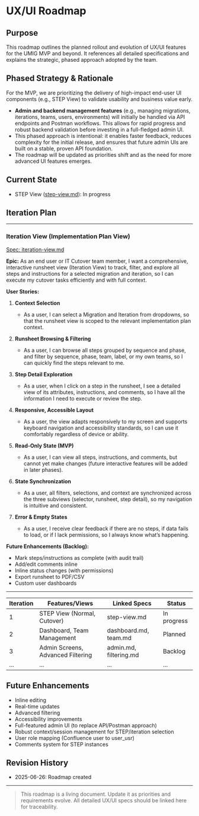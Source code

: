 # UX/UI Roadmap

## Purpose

This roadmap outlines the planned rollout and evolution of UX/UI features for the UMIG MVP and beyond. It references all detailed specifications and explains the strategic, phased approach adopted by the team.

## Phased Strategy & Rationale

For the MVP, we are prioritizing the delivery of high-impact end-user UI components (e.g., STEP View) to validate usability and business value early.

- **Admin and backend management features** (e.g., managing migrations, iterations, teams, users, environments) will initially be handled via API endpoints and Postman workflows. This allows for rapid progress and robust backend validation before investing in a full-fledged admin UI.
- This phased approach is intentional: it enables faster feedback, reduces complexity for the initial release, and ensures that future admin UIs are built on a stable, proven API foundation.
- The roadmap will be updated as priorities shift and as the need for more advanced UI features emerges.

## Current State

- STEP View ([step-view.md](./step-view.md)): In progress

## Iteration Plan

---

### Iteration View (Implementation Plan View)

[Spec: iteration-view.md](./iteration-view.md)

**Epic:** As an end user or IT Cutover team member, I want a comprehensive, interactive runsheet view (Iteration View) to track, filter, and explore all steps and instructions for a selected migration and iteration, so I can execute my cutover tasks efficiently and with full context.

**User Stories:**

1. **Context Selection**
   - As a user, I can select a Migration and Iteration from dropdowns, so that the runsheet view is scoped to the relevant implementation plan context.

2. **Runsheet Browsing & Filtering**
   - As a user, I can browse all steps grouped by sequence and phase, and filter by sequence, phase, team, label, or my own teams, so I can quickly find the steps relevant to me.

3. **Step Detail Exploration**
   - As a user, when I click on a step in the runsheet, I see a detailed view of its attributes, instructions, and comments, so I have all the information I need to execute or review the step.

4. **Responsive, Accessible Layout**
   - As a user, the view adapts responsively to my screen and supports keyboard navigation and accessibility standards, so I can use it comfortably regardless of device or ability.

5. **Read-Only State (MVP)**
   - As a user, I can view all steps, instructions, and comments, but cannot yet make changes (future interactive features will be added in later phases).

6. **State Synchronization**
   - As a user, all filters, selections, and context are synchronized across the three subviews (selector, runsheet, step detail), so my navigation is intuitive and consistent.

7. **Error & Empty States**
   - As a user, I receive clear feedback if there are no steps, if data fails to load, or if I lack permissions, so I always know what’s happening.

**Future Enhancements (Backlog):**

- Mark steps/instructions as complete (with audit trail)
- Add/edit comments inline
- Inline status changes (with permissions)
- Export runsheet to PDF/CSV
- Custom user dashboards

---

| Iteration | Features/Views                    | Linked Specs           | Status      |
| --------- | --------------------------------- | ---------------------- | ----------- |
| 1         | STEP View (Normal, Cutover)       | step-view.md           | In progress |
| 2         | Dashboard, Team Management        | dashboard.md, team.md  | Planned     |
| 3         | Admin Screens, Advanced Filtering | admin.md, filtering.md | Backlog     |
| ...       | ...                               | ...                    | ...         |

## Future Enhancements

- Inline editing
- Real-time updates
- Advanced filtering
- Accessibility improvements
- Full-featured admin UI (to replace API/Postman approach)
- Robust context/session management for STEP/iteration selection
- User role mapping (Confluence user to user_usr)
- Comments system for STEP instances

## Revision History

- 2025-06-26: Roadmap created

---

> This roadmap is a living document. Update it as priorities and requirements evolve. All detailed UX/UI specs should be linked here for traceability.
